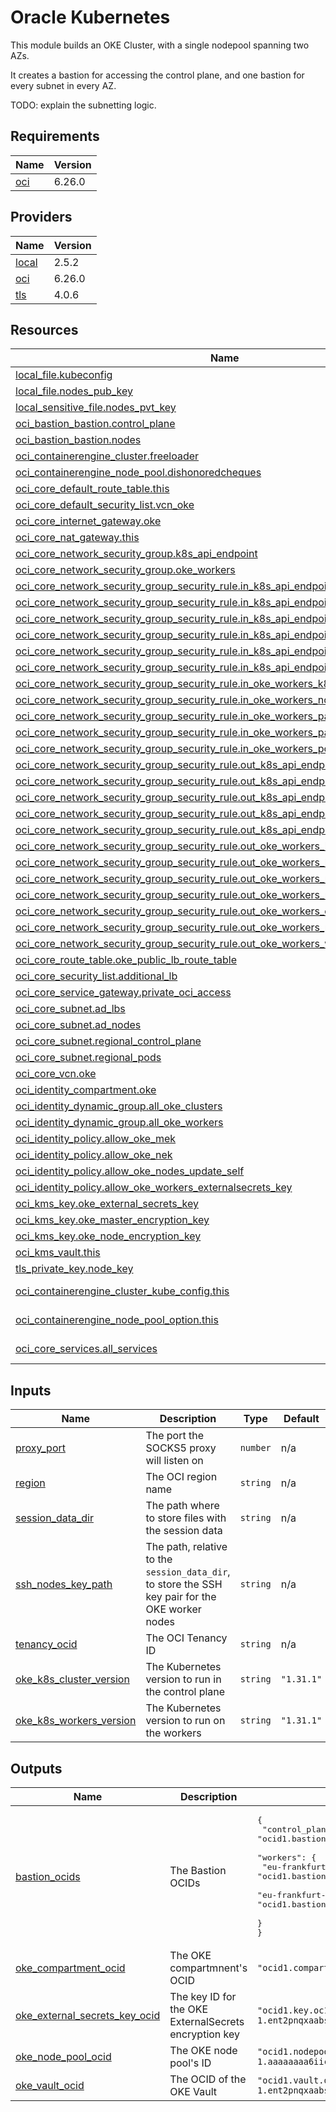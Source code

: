 <!-- BEGIN_TF_DOCS -->
# Oracle Kubernetes

This module builds an OKE Cluster, with a single nodepool spanning two AZs.

It creates a bastion for accessing the control plane, and one bastion for every subnet in every AZ.

TODO: explain the subnetting logic.

## Requirements

| Name | Version |
|------|---------|
| <a name="requirement_oci"></a> [oci](#requirement\_oci) | 6.26.0 |

## Providers

| Name | Version |
|------|---------|
| <a name="provider_local"></a> [local](#provider\_local) | 2.5.2 |
| <a name="provider_oci"></a> [oci](#provider\_oci) | 6.26.0 |
| <a name="provider_tls"></a> [tls](#provider\_tls) | 4.0.6 |

## Resources

| Name | Type |
|------|------|
| [local_file.kubeconfig](https://registry.terraform.io/providers/hashicorp/local/latest/docs/resources/file) | resource |
| [local_file.nodes_pub_key](https://registry.terraform.io/providers/hashicorp/local/latest/docs/resources/file) | resource |
| [local_sensitive_file.nodes_pvt_key](https://registry.terraform.io/providers/hashicorp/local/latest/docs/resources/sensitive_file) | resource |
| [oci_bastion_bastion.control_plane](https://registry.terraform.io/providers/oracle/oci/6.26.0/docs/resources/bastion_bastion) | resource |
| [oci_bastion_bastion.nodes](https://registry.terraform.io/providers/oracle/oci/6.26.0/docs/resources/bastion_bastion) | resource |
| [oci_containerengine_cluster.freeloader](https://registry.terraform.io/providers/oracle/oci/6.26.0/docs/resources/containerengine_cluster) | resource |
| [oci_containerengine_node_pool.dishonoredcheques](https://registry.terraform.io/providers/oracle/oci/6.26.0/docs/resources/containerengine_node_pool) | resource |
| [oci_core_default_route_table.this](https://registry.terraform.io/providers/oracle/oci/6.26.0/docs/resources/core_default_route_table) | resource |
| [oci_core_default_security_list.vcn_oke](https://registry.terraform.io/providers/oracle/oci/6.26.0/docs/resources/core_default_security_list) | resource |
| [oci_core_internet_gateway.oke](https://registry.terraform.io/providers/oracle/oci/6.26.0/docs/resources/core_internet_gateway) | resource |
| [oci_core_nat_gateway.this](https://registry.terraform.io/providers/oracle/oci/6.26.0/docs/resources/core_nat_gateway) | resource |
| [oci_core_network_security_group.k8s_api_endpoint](https://registry.terraform.io/providers/oracle/oci/6.26.0/docs/resources/core_network_security_group) | resource |
| [oci_core_network_security_group.oke_workers](https://registry.terraform.io/providers/oracle/oci/6.26.0/docs/resources/core_network_security_group) | resource |
| [oci_core_network_security_group_security_rule.in_k8s_api_endpoint_node_path_type_3](https://registry.terraform.io/providers/oracle/oci/6.26.0/docs/resources/core_network_security_group_security_rule) | resource |
| [oci_core_network_security_group_security_rule.in_k8s_api_endpoint_node_path_type_4](https://registry.terraform.io/providers/oracle/oci/6.26.0/docs/resources/core_network_security_group_security_rule) | resource |
| [oci_core_network_security_group_security_rule.in_k8s_api_endpoint_node_proxymux](https://registry.terraform.io/providers/oracle/oci/6.26.0/docs/resources/core_network_security_group_security_rule) | resource |
| [oci_core_network_security_group_security_rule.in_k8s_api_endpoint_nodes_apiserver](https://registry.terraform.io/providers/oracle/oci/6.26.0/docs/resources/core_network_security_group_security_rule) | resource |
| [oci_core_network_security_group_security_rule.in_k8s_api_endpoint_pods_apiserver](https://registry.terraform.io/providers/oracle/oci/6.26.0/docs/resources/core_network_security_group_security_rule) | resource |
| [oci_core_network_security_group_security_rule.in_k8s_api_endpoint_pods_proxymux](https://registry.terraform.io/providers/oracle/oci/6.26.0/docs/resources/core_network_security_group_security_rule) | resource |
| [oci_core_network_security_group_security_rule.in_oke_workers_k8s_endpoint](https://registry.terraform.io/providers/oracle/oci/6.26.0/docs/resources/core_network_security_group_security_rule) | resource |
| [oci_core_network_security_group_security_rule.in_oke_workers_nodes](https://registry.terraform.io/providers/oracle/oci/6.26.0/docs/resources/core_network_security_group_security_rule) | resource |
| [oci_core_network_security_group_security_rule.in_oke_workers_path_type_3](https://registry.terraform.io/providers/oracle/oci/6.26.0/docs/resources/core_network_security_group_security_rule) | resource |
| [oci_core_network_security_group_security_rule.in_oke_workers_path_type_4](https://registry.terraform.io/providers/oracle/oci/6.26.0/docs/resources/core_network_security_group_security_rule) | resource |
| [oci_core_network_security_group_security_rule.in_oke_workers_pods](https://registry.terraform.io/providers/oracle/oci/6.26.0/docs/resources/core_network_security_group_security_rule) | resource |
| [oci_core_network_security_group_security_rule.out_k8s_api_endpoint_node_path_type_3](https://registry.terraform.io/providers/oracle/oci/6.26.0/docs/resources/core_network_security_group_security_rule) | resource |
| [oci_core_network_security_group_security_rule.out_k8s_api_endpoint_node_path_type_4](https://registry.terraform.io/providers/oracle/oci/6.26.0/docs/resources/core_network_security_group_security_rule) | resource |
| [oci_core_network_security_group_security_rule.out_k8s_api_endpoint_oci_services](https://registry.terraform.io/providers/oracle/oci/6.26.0/docs/resources/core_network_security_group_security_rule) | resource |
| [oci_core_network_security_group_security_rule.out_k8s_api_endpoint_pods](https://registry.terraform.io/providers/oracle/oci/6.26.0/docs/resources/core_network_security_group_security_rule) | resource |
| [oci_core_network_security_group_security_rule.out_k8s_api_endpoint_workers](https://registry.terraform.io/providers/oracle/oci/6.26.0/docs/resources/core_network_security_group_security_rule) | resource |
| [oci_core_network_security_group_security_rule.out_oke_workers_k8s_api_endpoint](https://registry.terraform.io/providers/oracle/oci/6.26.0/docs/resources/core_network_security_group_security_rule) | resource |
| [oci_core_network_security_group_security_rule.out_oke_workers_k8s_api_proxymux](https://registry.terraform.io/providers/oracle/oci/6.26.0/docs/resources/core_network_security_group_security_rule) | resource |
| [oci_core_network_security_group_security_rule.out_oke_workers_node_path_type_3](https://registry.terraform.io/providers/oracle/oci/6.26.0/docs/resources/core_network_security_group_security_rule) | resource |
| [oci_core_network_security_group_security_rule.out_oke_workers_node_path_type_4](https://registry.terraform.io/providers/oracle/oci/6.26.0/docs/resources/core_network_security_group_security_rule) | resource |
| [oci_core_network_security_group_security_rule.out_oke_workers_oci_services](https://registry.terraform.io/providers/oracle/oci/6.26.0/docs/resources/core_network_security_group_security_rule) | resource |
| [oci_core_network_security_group_security_rule.out_oke_workers_pods](https://registry.terraform.io/providers/oracle/oci/6.26.0/docs/resources/core_network_security_group_security_rule) | resource |
| [oci_core_network_security_group_security_rule.out_oke_workers_workers](https://registry.terraform.io/providers/oracle/oci/6.26.0/docs/resources/core_network_security_group_security_rule) | resource |
| [oci_core_route_table.oke_public_lb_route_table](https://registry.terraform.io/providers/oracle/oci/6.26.0/docs/resources/core_route_table) | resource |
| [oci_core_security_list.additional_lb](https://registry.terraform.io/providers/oracle/oci/6.26.0/docs/resources/core_security_list) | resource |
| [oci_core_service_gateway.private_oci_access](https://registry.terraform.io/providers/oracle/oci/6.26.0/docs/resources/core_service_gateway) | resource |
| [oci_core_subnet.ad_lbs](https://registry.terraform.io/providers/oracle/oci/6.26.0/docs/resources/core_subnet) | resource |
| [oci_core_subnet.ad_nodes](https://registry.terraform.io/providers/oracle/oci/6.26.0/docs/resources/core_subnet) | resource |
| [oci_core_subnet.regional_control_plane](https://registry.terraform.io/providers/oracle/oci/6.26.0/docs/resources/core_subnet) | resource |
| [oci_core_subnet.regional_pods](https://registry.terraform.io/providers/oracle/oci/6.26.0/docs/resources/core_subnet) | resource |
| [oci_core_vcn.oke](https://registry.terraform.io/providers/oracle/oci/6.26.0/docs/resources/core_vcn) | resource |
| [oci_identity_compartment.oke](https://registry.terraform.io/providers/oracle/oci/6.26.0/docs/resources/identity_compartment) | resource |
| [oci_identity_dynamic_group.all_oke_clusters](https://registry.terraform.io/providers/oracle/oci/6.26.0/docs/resources/identity_dynamic_group) | resource |
| [oci_identity_dynamic_group.all_oke_workers](https://registry.terraform.io/providers/oracle/oci/6.26.0/docs/resources/identity_dynamic_group) | resource |
| [oci_identity_policy.allow_oke_mek](https://registry.terraform.io/providers/oracle/oci/6.26.0/docs/resources/identity_policy) | resource |
| [oci_identity_policy.allow_oke_nek](https://registry.terraform.io/providers/oracle/oci/6.26.0/docs/resources/identity_policy) | resource |
| [oci_identity_policy.allow_oke_nodes_update_self](https://registry.terraform.io/providers/oracle/oci/6.26.0/docs/resources/identity_policy) | resource |
| [oci_identity_policy.allow_oke_workers_externalsecrets_key](https://registry.terraform.io/providers/oracle/oci/6.26.0/docs/resources/identity_policy) | resource |
| [oci_kms_key.oke_external_secrets_key](https://registry.terraform.io/providers/oracle/oci/6.26.0/docs/resources/kms_key) | resource |
| [oci_kms_key.oke_master_encryption_key](https://registry.terraform.io/providers/oracle/oci/6.26.0/docs/resources/kms_key) | resource |
| [oci_kms_key.oke_node_encryption_key](https://registry.terraform.io/providers/oracle/oci/6.26.0/docs/resources/kms_key) | resource |
| [oci_kms_vault.this](https://registry.terraform.io/providers/oracle/oci/6.26.0/docs/resources/kms_vault) | resource |
| [tls_private_key.node_key](https://registry.terraform.io/providers/hashicorp/tls/latest/docs/resources/private_key) | resource |
| [oci_containerengine_cluster_kube_config.this](https://registry.terraform.io/providers/oracle/oci/6.26.0/docs/data-sources/containerengine_cluster_kube_config) | data source |
| [oci_containerengine_node_pool_option.this](https://registry.terraform.io/providers/oracle/oci/6.26.0/docs/data-sources/containerengine_node_pool_option) | data source |
| [oci_core_services.all_services](https://registry.terraform.io/providers/oracle/oci/6.26.0/docs/data-sources/core_services) | data source |

## Inputs

| Name | Description | Type | Default | Required |
|------|-------------|------|---------|:--------:|
| <a name="input_proxy_port"></a> [proxy\_port](#input\_proxy\_port) | The port the SOCKS5 proxy will listen on | `number` | n/a | yes |
| <a name="input_region"></a> [region](#input\_region) | The OCI region name | `string` | n/a | yes |
| <a name="input_session_data_dir"></a> [session\_data\_dir](#input\_session\_data\_dir) | The path where to store files with the session data | `string` | n/a | yes |
| <a name="input_ssh_nodes_key_path"></a> [ssh\_nodes\_key\_path](#input\_ssh\_nodes\_key\_path) | The path, relative to the `session_data_dir`, to store the SSH key pair for the OKE worker nodes | `string` | n/a | yes |
| <a name="input_tenancy_ocid"></a> [tenancy\_ocid](#input\_tenancy\_ocid) | The OCI Tenancy ID | `string` | n/a | yes |
| <a name="input_oke_k8s_cluster_version"></a> [oke\_k8s\_cluster\_version](#input\_oke\_k8s\_cluster\_version) | The Kubernetes version to run in the control plane | `string` | `"1.31.1"` | no |
| <a name="input_oke_k8s_workers_version"></a> [oke\_k8s\_workers\_version](#input\_oke\_k8s\_workers\_version) | The Kubernetes version to run on the workers | `string` | `"1.31.1"` | no |

## Outputs

| Name | Description | Value | Sensitive |
|------|-------------|-------|:---------:|
| <a name="output_bastion_ocids"></a> [bastion\_ocids](#output\_bastion\_ocids) | The Bastion OCIDs | <pre>{<br/>  "control_plane": "ocid1.bastion.oc1.eu-frankfurt-1.amaaaaaa2un2xg5chceeg7zawourh0ybm4735f01n9zl6th5mz4p2264k4x3",<br/>  "workers": {<br/>    "eu-frankfurt-1-ad-1": "ocid1.bastion.oc1.eu-frankfurt-1.amaaaaaatl59rjr0x9qe4c3bbjktxac34iy1ern22tux7jqzbvgowkkutf2h",<br/>    "eu-frankfurt-1-ad-2": "ocid1.bastion.oc1.eu-frankfurt-1.amaaaaaaoe110rd48phjoxsj9oossvo0qxwqdkeql4amj1qip6jvtu4to6cj"<br/>  }<br/>}</pre> | no |
| <a name="output_oke_compartment_ocid"></a> [oke\_compartment\_ocid](#output\_oke\_compartment\_ocid) | The OKE compartmnent's OCID | `"ocid1.compartment.oc1..aaaaaaaap9id58ahum3bensydeksqv4aie2v60lm0z4fu4y7yox3gamt5fa0"` | no |
| <a name="output_oke_external_secrets_key_ocid"></a> [oke\_external\_secrets\_key\_ocid](#output\_oke\_external\_secrets\_key\_ocid) | The key ID for the OKE ExternalSecrets encryption key | `"ocid1.key.oc1.eu-frankfurt-1.ent2pnqxaabs2.up5va3cmyxrl66bqbjkyzs04qj8x7tbwx7rvv2cr6elhd6394xb4hlp8d52v"` | no |
| <a name="output_oke_node_pool_ocid"></a> [oke\_node\_pool\_ocid](#output\_oke\_node\_pool\_ocid) | The OKE node pool's ID | `"ocid1.nodepool.oc1.eu-frankfurt-1.aaaaaaaa6iic3qcpq6rr0yzaioeui6gmpmzhw4f06qplmrssctgg32bfhl4u"` | no |
| <a name="output_oke_vault_ocid"></a> [oke\_vault\_ocid](#output\_oke\_vault\_ocid) | The OCID of the OKE Vault | `"ocid1.vault.oc1.eu-frankfurt-1.ent2pnqxaabs2.qeuwa56wsc513q7yjjqosnt4d4266puk1qtthids49v9kcoza5nvnvyjptg1"` | no |
<!-- END_TF_DOCS -->
